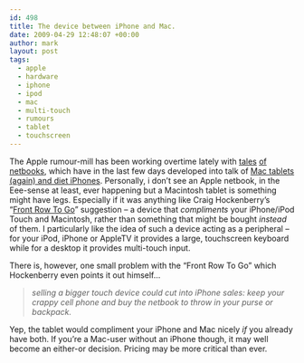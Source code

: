 ```yaml
---
id: 498
title: The device between iPhone and Mac.
date: 2009-04-29 12:48:07 +00:00
author: mark
layout: post
tags:
  - apple
  - hardware
  - iphone
  - ipod
  - mac
  - multi-touch
  - rumours
  - tablet
  - touchscreen
---
```

The Apple rumour-mill has been working overtime lately with [tales](http://www.macrumors.com/2009/03/11/apple-netbook-touchscreen-rumors-continue-to-gather-steam/) [of](http://www.macrumors.com/2009/04/20/more-apple-netbook-rumors-pinpoint-foxconn-as-manufacturer/) [netbooks](http://www.macrumors.com/2009/04/22/apple-questioned-again-about-a-mac-netbook/), which have in the last few days developed into talk of [Mac tablets (again) and diet iPhones](http://www.macrumors.com/2009/04/27/two-new-devices-from-apple-category-defining-media-pad-and-iphone-lite/). Personally, i don&#8217;t see an Apple netbook, in the Eee-sense at least, ever happening but a Macintosh tablet is something might have legs. Especially if it was anything like Craig Hockenberry&#8217;s &#8220;[Front Row To Go](http://furbo.org/2009/03/16/front-row-to-go/)&#8221; suggestion &#8211; a device that _compliments_ your iPhone/iPod Touch and Macintosh, rather than something that might be bought _instead_ of them. I particularly like the idea of such a device acting as a peripheral &#8211; for your iPod, iPhone or AppleTV it provides a large, touchscreen keyboard while for a desktop it provides multi-touch input.

There is, however, one small problem with the &#8220;Front Row To Go&#8221; which Hockenberry even points it out himself&#8230;

> _selling a bigger touch device could cut into iPhone sales: keep your crappy cell phone and buy the netbook to throw in your purse or backpack._

Yep, the tablet would compliment your iPhone and Mac nicely _if_ you already have both. If you&#8217;re a Mac-user without an iPhone though, it may well become an either-or decision. Pricing may be more critical than ever.